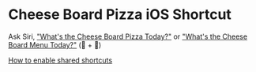 # Cheese Board Pizza iOS Shortcut


Ask Siri, ["What's the Cheese Board Pizza Today?"](https://www.icloud.com/shortcuts/2c4bb240ef514d1289017f6ec8514443) or ["What's the Cheese Board Menu Today?"](https://www.icloud.com/shortcuts/16cf1e949c43469db24f219932f08b7c) (🍕 + 🥗)


[How to enable shared shortcuts](https://support.apple.com/guide/shortcuts/enable-shared-shortcuts-apdfeb05586f/ios)
